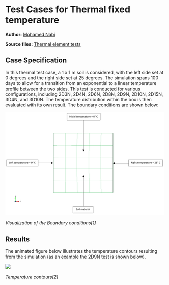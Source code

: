 # Test Cases for Thermal fixed temperature

**Author:** [Mohamed Nabi](https://github.com/mnabideltares)

**Source files:** [Thermal element tests](https://github.com/KratosMultiphysics/Kratos/tree/master/applications/GeoMechanicsApplication/tests/test_thermal_element/test_thermal_fixed_temperature)


## Case Specification
In this thermal test case, a 1 x 1 m soil is considered, with the left side set at 0 degrees and the right side set at 25 degrees. The simulation spans 100 days to allow for a transition from an exponential to a linear temperature profile between the two sides. This test is conducted for various configurations, including 2D3N, 2D4N, 2D6N, 2D8N, 2D9N, 2D10N, 2D15N, 3D4N, and 3D10N. The temperature distribution within the box is then evaluated with its own result.
The boundary conditions are shown below:

<img src="../documentation_data/test_fixed_temperature_boundary_conditions.png" width="500">

_Visualization of the Boundary conditions[1]_


## Results

The animated figure below illustrates the temperature contours resulting from the simulation (as an example the 2D9N test is shown below).

<img src="../documentation_data/test_thermal_fixed_temperature_2D9N_result.gif" width="500">

_Temperature contours[2]_


